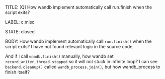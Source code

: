TITLE:
[Q] How wandb implement automatically call run.finish when the script exits?

LABEL:
c:misc

STATE:
closed

BODY:
How wandb implement automatically call `run.finish()` when the script exits? I have not found relevant logic in the source code.

And if I call `wandb.finish()` manually, how wandb set `record_writer_thread.stopped` so it will not stuck in infinite loop? I can see `backend.cleanup()` called `wandb_process.join()`, but how wandb_process to finish itself?

